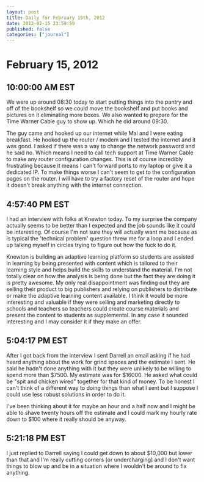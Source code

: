 ```yaml
---
layout: post
title: Daily for February 15th, 2012
date: 2012-02-15 23:59:59
published: false
categories: ["journal"]
---
```

 
# February 15, 2012

## 10:00:00 AM EST

We were up around 08:30 today to start putting things into the pantry and off of the bookshelf so we could move the bookshelf and put books and pictures on it eliminating more boxes. We also wanted to prepare for the Time Warner Cable guy to show up. Which he did around 09:30.

The guy came and hooked up our internet while Mai and I were eating breakfast. He hooked up the router / modem and I tested the internet and it was good. I asked if there was a way to change the network password and he said no. Which means I need to call tech support at Time Warner Cable to make any router configuration changes. This is of course incredibly frustrating because it means I can't forward ports to my laptop or give it a dedicated IP. To make things worse I can't seem to get to the configuration pages on the router. I will have to try a factory reset of the router and hope it doesn't break anything with the internet connection.

## 4:57:40 PM EST

I had an interview with folks at Knewton today. To my surprise the company actually seems to be better than I expected and the job sounds like it could be interesting. Of course I'm not sure they will actually want me because as is typical the 'technical problem' question threw me for a loop and I ended up talking myself in circles trying to figure out how the fuck to do it.

Knewton is building an adaptive learning platform so students are assisted in learning by being presented with content which is tailored to their learning style and helps build the skills to understand the material. I'm not totally clear on how the analysis is being done but the fact they are doing it is pretty awesome. My only real disappointment was finding out they are selling their product to big publishers and relying on publishers to distribute or make the adaptive learning content available. I think it would be more interesting and valuable if they were selling and marketing directly to schools and teachers so teachers could create course materials and present the content to students as supplemental. In any case it sounded interesting and I may consider it if they make an offer.

## 5:04:17 PM EST

After I got back from the interview I sent Darrell an email asking if he had heard anything about the work for grind spaces and the estimate I sent. He said he hadn't done anything with it but they were unlikely to be willing to spend more than $7500. My estimate was for $16000. He asked what could be "spit and chicken wired" together for that kind of money. To be honest I can't think of a different way to doing things than what I sent but I suppose I could use less robust solutions in order to do it.

I've been thinking about it for maybe an hour and a half now and I might be able to shave twenty hours off the estimate and I could mark my hourly rate down to $100 where it really should be anyway.

## 5:21:18 PM EST

I just replied to Darrell saying I could get down to about $10,000 but lower than that and I'm really cutting corners (or undercharging) and I don't want things to blow up and be in a situation where I wouldn't be around to fix anything.